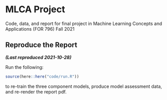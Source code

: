 
# MLCA Project

Code, data, and report for final project in Machine Learning Concepts
and Applications (FOR 796) Fall 2021

## Reproduce the Report

***(Last reproduced 2021-10-28)***

Run the following:

``` r
source(here::here("code/run.R"))
```

to re-train the three component models, produce model assessment data,
and re-render the report pdf.
